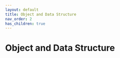 ```yaml
---
layout: default
title: Object and Data Structure
nav_order: 2
has_children: true
---
```

# Object and Data Structure 